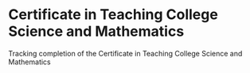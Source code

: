 # Certificate in Teaching College Science and Mathematics
Tracking completion of the Certificate in Teaching College Science and Mathematics
